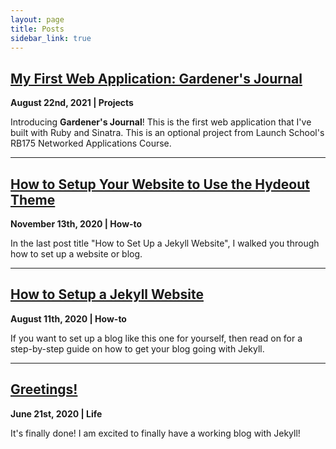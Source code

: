 ```yaml
---
layout: page
title: Posts
sidebar_link: true
---
```


## [My First Web Application: Gardener's Journal](https://www.feliciabacon.com/gardeners-journal)
**August 22nd, 2021 | Projects**

Introducing **Gardener's Journal**! This is the first web application that I've built with Ruby and Sinatra. This is an optional project from Launch School's RB175 Networked Applications Course.

---


## [How to Setup Your Website to Use the Hydeout Theme](https://www.feliciabacon.com/setup-hydeout-theme)
**November 13th, 2020 | How-to**

In the last post title "How to Set Up a Jekyll Website", I walked you through how to set up a website or blog.  

---

## [How to Setup a Jekyll Website](https://www.feliciabacon.com/setup-jekyll-blog)
**August 11th, 2020 | How-to**

If you want to set up a blog like this one for yourself, then read on for a step-by-step guide on how to get your blog going with Jekyll. 

---

## [Greetings!](https://www.feliciabacon.com/my-first-post)
**June 21st, 2020 | Life**

It's finally done! I am excited to finally have a working blog with Jekyll! 
